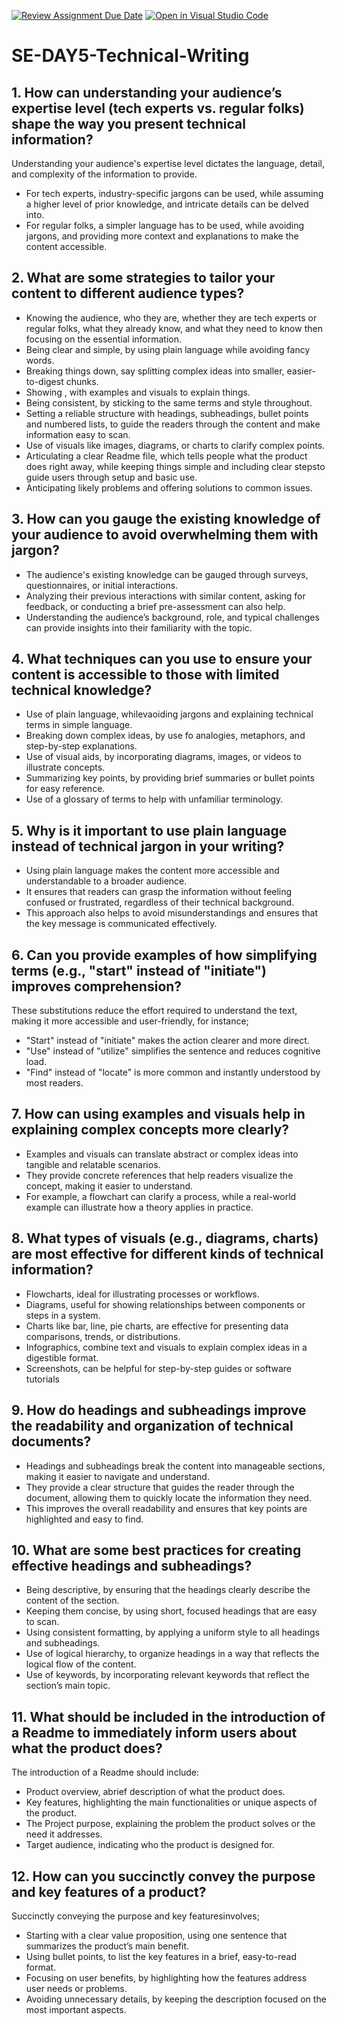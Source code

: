 [![Review Assignment Due Date](https://classroom.github.com/assets/deadline-readme-button-22041afd0340ce965d47ae6ef1cefeee28c7c493a6346c4f15d667ab976d596c.svg)](https://classroom.github.com/a/zsAR-pyY)
[![Open in Visual Studio Code](https://classroom.github.com/assets/open-in-vscode-2e0aaae1b6195c2367325f4f02e2d04e9abb55f0b24a779b69b11b9e10269abc.svg)](https://classroom.github.com/online_ide?assignment_repo_id=15676139&assignment_repo_type=AssignmentRepo)
# SE-DAY5-Technical-Writing
## 1. How can understanding your audience’s expertise level (tech experts vs. regular folks) shape the way you present technical information?
Understanding your audience's expertise level dictates the language, detail, and complexity of the information to provide. 
- For tech experts, industry-specific jargons can be used, while assuming a higher level of prior knowledge, and intricate details can be delved into. 
- For regular folks, a simpler language has to be used, while avoiding jargons, and providing more context and explanations to make the content accessible.
## 2. What are some strategies to tailor your content to different audience types?
- Knowing the audience, who they are, whether they are tech experts or regular folks, what they already know, and what they need to know then focusing on the essential information.
- Being clear and simple, by using plain language while avoiding fancy words.
- Breaking things down, say splitting complex ideas into smaller, easier-to-digest chunks.
- Showing , with examples and visuals to explain things.
- Being consistent, by sticking to the same terms and style throughout.
- Setting a reliable structure with headings, subheadings, bullet points and numbered lists, to guide the readers through the content and make information easy to scan.
- Use of visuals like images, diagrams, or charts to clarify complex points.
- Articulating a clear Readme file, which tells people what the product does right away, while keeping things simple and including clear stepsto guide users through setup and basic use.
- Anticipating likely problems and offering solutions to common issues.
## 3. How can you gauge the existing knowledge of your audience to avoid overwhelming them with jargon?
- The audience's existing knowledge can be gauged through surveys, questionnaires, or initial interactions. 
- Analyzing their previous interactions with similar content, asking for feedback, or conducting a brief pre-assessment can also help. 
- Understanding the audience’s background, role, and typical challenges can provide insights into their familiarity with the topic.
## 4. What techniques can you use to ensure your content is accessible to those with limited technical knowledge?
- Use of plain language, whilevaoiding jargons and explaining technical terms in simple language.
- Breaking down complex ideas, by use fo analogies, metaphors, and step-by-step explanations.
- Use of visual aids, by incorporating diagrams, images, or videos to illustrate concepts.
- Summarizing key points, by providing brief summaries or bullet points for easy reference.
- Use of a glossary of terms to help with unfamiliar terminology.
## 5. Why is it important to use plain language instead of technical jargon in your writing?
- Using plain language makes the content more accessible and understandable to a broader audience. 
- It ensures that readers can grasp the information without feeling confused or frustrated, regardless of their technical background. 
- This approach also helps to avoid misunderstandings and ensures that the key message is communicated effectively.
## 6. Can you provide examples of how simplifying terms (e.g., "start" instead of "initiate") improves comprehension?
These substitutions reduce the effort required to understand the text, making it more accessible and user-friendly, for instance;
- "Start" instead of "initiate" makes the action clearer and more direct.
- "Use" instead of "utilize" simplifies the sentence and reduces cognitive load.
- "Find" instead of "locate" is more common and instantly understood by most readers.
## 7. How can using examples and visuals help in explaining complex concepts more clearly?
- Examples and visuals can translate abstract or complex ideas into tangible and relatable scenarios.
- They provide concrete references that help readers visualize the concept, making it easier to understand.
- For example, a flowchart can clarify a process, while a real-world example can illustrate how a theory applies in practice.
## 8. What types of visuals (e.g., diagrams, charts) are most effective for different kinds of technical information?
- Flowcharts, ideal for illustrating processes or workflows.
- Diagrams, useful for showing relationships between components or steps in a system.
- Charts like bar, line, pie charts, are effective for presenting data comparisons, trends, or distributions.
- Infographics, combine text and visuals to explain complex ideas in a digestible format.
- Screenshots, can be helpful for step-by-step guides or software tutorials
## 9. How do headings and subheadings improve the readability and organization of technical documents?
- Headings and subheadings break the content into manageable sections, making it easier to navigate and understand. 
- They provide a clear structure that guides the reader through the document, allowing them to quickly locate the information they need.
- This improves the overall readability and ensures that key points are highlighted and easy to find.
## 10. What are some best practices for creating effective headings and subheadings?
- Being descriptive, by ensuring that the headings clearly describe the content of the section.
- Keeping them concise, by using short, focused headings that are easy to scan.
- Using consistent formatting, by applying a uniform style to all headings and subheadings.
- Use of logical hierarchy, to organize headings in a way that reflects the logical flow of the content.
- Use of keywords, by incorporating relevant keywords that reflect the section’s main topic.
## 11. What should be included in the introduction of a Readme to immediately inform users about what the product does?
The introduction of a Readme should include:
- Product overview, abrief description of what the product does.
- Key features, highlighting the main functionalities or unique aspects of the product.
- The Project purpose, explaining the problem the product solves or the need it addresses.
- Target audience, indicating who the product is designed for.
## 12. How can you succinctly convey the purpose and key features of a product?
Succinctly conveying the purpose and key featuresinvolves;
- Starting with a clear value proposition, using one sentence that summarizes the product’s main benefit.
- Using bullet points, to list the key features in a brief, easy-to-read format.
- Focusing on user benefits, by highlighting how the features address user needs or problems.
- Avoiding unnecessary details, by keeping the description focused on the most important aspects.
